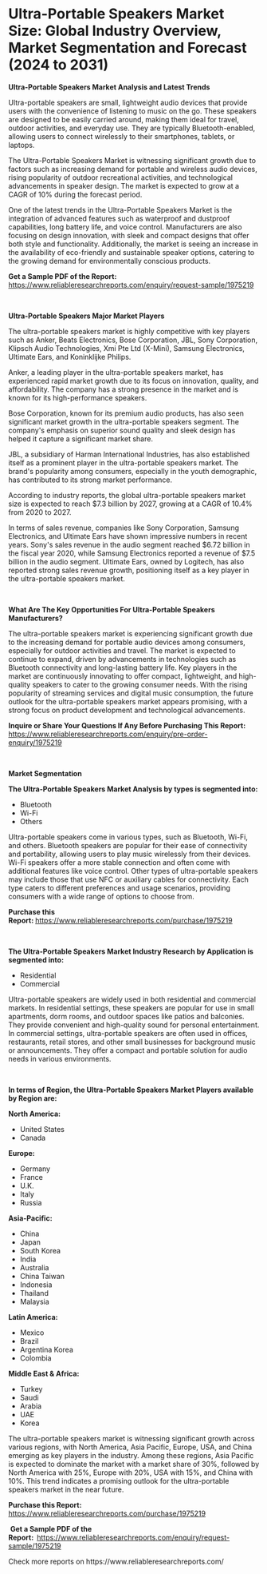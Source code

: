<p><h1>Ultra-Portable Speakers Market Size: Global Industry Overview, Market Segmentation and Forecast (2024 to 2031)</h1></p><p><strong>Ultra-Portable Speakers Market Analysis and Latest Trends</strong></p>
<p><p>Ultra-portable speakers are small, lightweight audio devices that provide users with the convenience of listening to music on the go. These speakers are designed to be easily carried around, making them ideal for travel, outdoor activities, and everyday use. They are typically Bluetooth-enabled, allowing users to connect wirelessly to their smartphones, tablets, or laptops.</p><p>The Ultra-Portable Speakers Market is witnessing significant growth due to factors such as increasing demand for portable and wireless audio devices, rising popularity of outdoor recreational activities, and technological advancements in speaker design. The market is expected to grow at a CAGR of 10% during the forecast period.</p><p>One of the latest trends in the Ultra-Portable Speakers Market is the integration of advanced features such as waterproof and dustproof capabilities, long battery life, and voice control. Manufacturers are also focusing on design innovation, with sleek and compact designs that offer both style and functionality. Additionally, the market is seeing an increase in the availability of eco-friendly and sustainable speaker options, catering to the growing demand for environmentally conscious products.</p></p>
<p><strong>Get a Sample PDF of the Report:&nbsp;</strong> <a href="https://www.reliableresearchreports.com/enquiry/request-sample/1975219">https://www.reliableresearchreports.com/enquiry/request-sample/1975219</a></p>
<p>&nbsp;</p>
<p><strong>Ultra-Portable Speakers Major Market Players</strong></p>
<p><p>The ultra-portable speakers market is highly competitive with key players such as Anker, Beats Electronics, Bose Corporation, JBL, Sony Corporation, Klipsch Audio Technologies, Xmi Pte Ltd (X-Mini), Samsung Electronics, Ultimate Ears, and Koninklijke Philips.</p><p>Anker, a leading player in the ultra-portable speakers market, has experienced rapid market growth due to its focus on innovation, quality, and affordability. The company has a strong presence in the market and is known for its high-performance speakers.</p><p>Bose Corporation, known for its premium audio products, has also seen significant market growth in the ultra-portable speakers segment. The company's emphasis on superior sound quality and sleek design has helped it capture a significant market share.</p><p>JBL, a subsidiary of Harman International Industries, has also established itself as a prominent player in the ultra-portable speakers market. The brand's popularity among consumers, especially in the youth demographic, has contributed to its strong market performance.</p><p>According to industry reports, the global ultra-portable speakers market size is expected to reach $7.3 billion by 2027, growing at a CAGR of 10.4% from 2020 to 2027.</p><p>In terms of sales revenue, companies like Sony Corporation, Samsung Electronics, and Ultimate Ears have shown impressive numbers in recent years. Sony's sales revenue in the audio segment reached $6.72 billion in the fiscal year 2020, while Samsung Electronics reported a revenue of $7.5 billion in the audio segment. Ultimate Ears, owned by Logitech, has also reported strong sales revenue growth, positioning itself as a key player in the ultra-portable speakers market.</p></p>
<p>&nbsp;</p>
<p><strong>What Are The Key Opportunities For Ultra-Portable Speakers Manufacturers?</strong></p>
<p><p>The ultra-portable speakers market is experiencing significant growth due to the increasing demand for portable audio devices among consumers, especially for outdoor activities and travel. The market is expected to continue to expand, driven by advancements in technologies such as Bluetooth connectivity and long-lasting battery life. Key players in the market are continuously innovating to offer compact, lightweight, and high-quality speakers to cater to the growing consumer needs. With the rising popularity of streaming services and digital music consumption, the future outlook for the ultra-portable speakers market appears promising, with a strong focus on product development and technological advancements.</p></p>
<p><strong>Inquire or Share Your Questions If Any Before Purchasing This Report:</strong> <a href="https://www.reliableresearchreports.com/enquiry/pre-order-enquiry/1975219">https://www.reliableresearchreports.com/enquiry/pre-order-enquiry/1975219</a></p>
<p>&nbsp;</p>
<p><strong>Market Segmentation</strong></p>
<p><strong>The Ultra-Portable Speakers Market Analysis by types is segmented into:</strong></p>
<p><ul><li>Bluetooth</li><li>Wi-Fi</li><li>Others</li></ul></p>
<p><p>Ultra-portable speakers come in various types, such as Bluetooth, Wi-Fi, and others. Bluetooth speakers are popular for their ease of connectivity and portability, allowing users to play music wirelessly from their devices. Wi-Fi speakers offer a more stable connection and often come with additional features like voice control. Other types of ultra-portable speakers may include those that use NFC or auxiliary cables for connectivity. Each type caters to different preferences and usage scenarios, providing consumers with a wide range of options to choose from.</p></p>
<p><strong>Purchase this Report:&nbsp;</strong><a href="https://www.reliableresearchreports.com/purchase/1975219">https://www.reliableresearchreports.com/purchase/1975219</a></p>
<p>&nbsp;</p>
<p><strong>The Ultra-Portable Speakers Market Industry Research by Application is segmented into:</strong></p>
<p><ul><li>Residential</li><li>Commercial</li></ul></p>
<p><p>Ultra-portable speakers are widely used in both residential and commercial markets. In residential settings, these speakers are popular for use in small apartments, dorm rooms, and outdoor spaces like patios and balconies. They provide convenient and high-quality sound for personal entertainment. In commercial settings, ultra-portable speakers are often used in offices, restaurants, retail stores, and other small businesses for background music or announcements. They offer a compact and portable solution for audio needs in various environments.</p></p>
<p>&nbsp;</p>
<p><strong>In terms of Region, the Ultra-Portable Speakers Market Players available by Region are:</strong></p>
<p>
    <p> <strong> North America: </strong>
        <ul>
            <li>United States</li>
            <li>Canada</li>
        </ul>
        </p> 
    <p> <strong> Europe: </strong>
        <ul>
            <li>Germany</li>
            <li>France</li>
            <li>U.K.</li>
            <li>Italy</li>
            <li>Russia</li>
        </ul>
        </p> 
    <p> <strong> Asia-Pacific: </strong>
        <ul>
            <li>China</li>
            <li>Japan</li>
            <li>South Korea</li>
            <li>India</li>
            <li>Australia</li>
            <li>China Taiwan</li>
            <li>Indonesia</li>
            <li>Thailand</li>
            <li>Malaysia</li>
        </ul>
        </p> 
    <p> <strong> Latin America: </strong>
        <ul>
            <li>Mexico</li>
            <li>Brazil</li>
            <li>Argentina Korea</li>
            <li>Colombia</li>
        </ul>
        </p> 
    <p> <strong> Middle East & Africa: </strong>
        <ul>
            <li>Turkey</li>
            <li>Saudi</li>
            <li>Arabia</li>
            <li>UAE</li>
            <li>Korea</li>
        </ul>
    </p>
    </p>
<p><p>The ultra-portable speakers market is witnessing significant growth across various regions, with North America, Asia Pacific, Europe, USA, and China emerging as key players in the industry. Among these regions, Asia Pacific is expected to dominate the market with a market share of 30%, followed by North America with 25%, Europe with 20%, USA with 15%, and China with 10%. This trend indicates a promising outlook for the ultra-portable speakers market in the near future.</p></p>
<p><strong>Purchase this Report: </strong><a href="https://www.reliableresearchreports.com/purchase/1975219">https://www.reliableresearchreports.com/purchase/1975219</a></p>
<p>&nbsp;<strong>Get a Sample PDF of the Report:&nbsp;&nbsp;</strong><a href="https://www.reliableresearchreports.com/enquiry/request-sample/1975219">https://www.reliableresearchreports.com/enquiry/request-sample/1975219</a></p>
<p><strong></strong></p>
<p>Check more reports on https://www.reliableresearchreports.com/</p>
